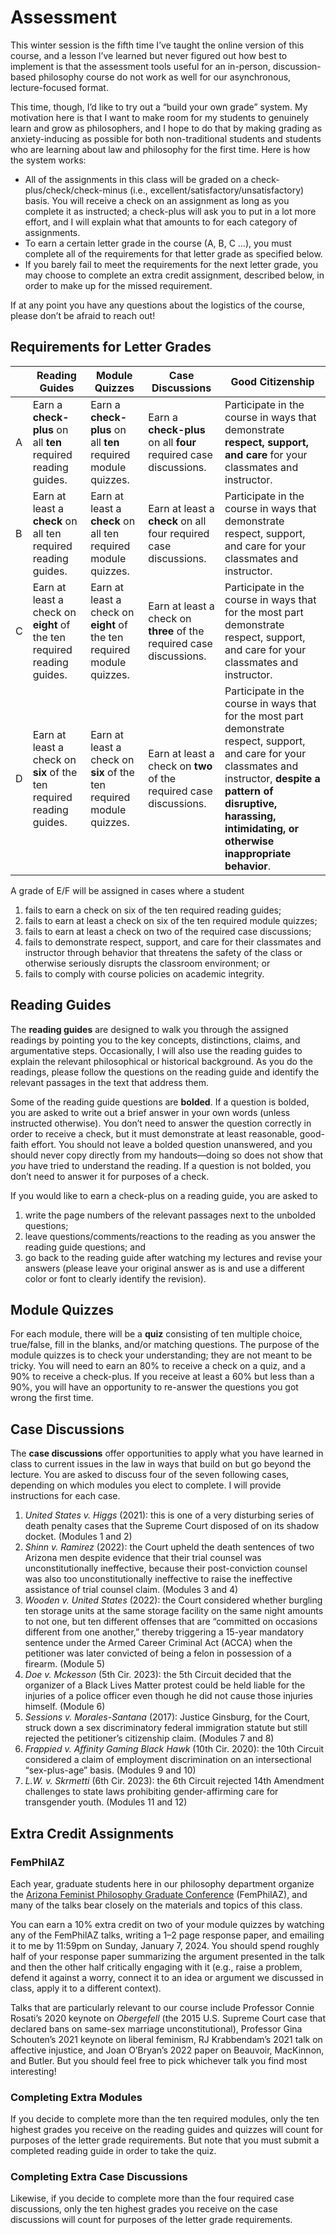 # Assessment

This winter session is the fifth time I’ve taught the online version of this course, and a lesson I’ve learned but never figured out how best to implement is that the assessment tools useful for an in-person, discussion-based philosophy course do not work as well for our asynchronous, lecture-focused format.

This time, though, I’d like to try out a “build your own grade” system. My motivation here is that I want to make room for my students to genuinely learn and grow as philosophers, and I hope to do that by making grading as anxiety-inducing as possible for both non-traditional students and students who are learning about law and philosophy for the first time. Here is how the system works:

- All of the assignments in this class will be graded on a check-plus/check/check-minus (i.e., excellent/satisfactory/unsatisfactory) basis. You will receive a check on an assignment as long as you complete it as instructed; a check-plus will ask you to put in a lot more effort, and I will explain what that amounts to for each category of assignments.
- To earn a certain letter grade in the course (A, B, C …), you must complete all of the requirements for that letter grade as specified below.
- If you barely fail to meet the requirements for the next letter grade, you may choose to complete an extra credit assignment, described below, in order to make up for the missed requirement.

If at any point you have any questions about the logistics of the course, please don’t be afraid to reach out!

## Requirements for Letter Grades

|      | Reading Guides                                               | Module Quizzes                                               | Case Discussions                                             | Good Citizenship                                             |
| ---- | ------------------------------------------------------------ | ------------------------------------------------------------ | ------------------------------------------------------------ | ------------------------------------------------------------ |
| A    | Earn a **check-plus** on all **ten** required reading guides. | Earn a **check-plus** on all **ten** required module quizzes. | Earn a **check-plus** on all **four** required case discussions. | Participate in the course in ways that demonstrate **respect, support, and care** for your classmates and instructor. |
| B    | Earn at least a **check** on all ten required reading guides. | Earn at least a **check** on all ten required module quizzes. | Earn at least a **check** on all four required case discussions. | Participate in the course in ways that demonstrate respect, support, and care for your classmates and instructor. |
| C    | Earn at least a check on **eight** of the ten required reading guides. | Earn at least a check on **eight** of the ten required module quizzes. | Earn at least a check on **three** of the required case discussions. | Participate in the course in ways that for the most part demonstrate respect, support, and care for your classmates and instructor. |
| D    | Earn at least a check on **six** of the ten required reading guides. | Earn at least a check on **six** of the ten required module quizzes. | Earn at least a check on **two** of the required case discussions. | Participate in the course in ways that for the most part demonstrate respect, support, and care for your classmates and instructor, **despite a pattern of disruptive, harassing, intimidating, or otherwise inappropriate behavior**. |

A grade of E/F will be assigned in cases where a student

1. fails to earn a check on six of the ten required reading guides;
2. fails to earn at least a check on six of the ten required module quizzes;
3. fails to earn at least a check on two of the required case discussions;
4. fails to demonstrate respect, support, and care for their classmates and instructor through behavior that threatens the safety of the class or otherwise seriously disrupts the classroom environment; or
5. fails to comply with course policies on academic integrity.

## Reading Guides

The **reading guides** are designed to walk you through the assigned readings by pointing you to the key concepts, distinctions, claims, and argumentative steps. Occasionally, I will also use the reading guides to explain the relevant philosophical or historical background. As you do the readings, please follow the questions on the reading guide and identify the relevant passages in the text that address them.

Some of the reading guide questions are **bolded**. If a question is bolded, you are asked to write out a brief answer in your own words (unless instructed otherwise). You don’t need to answer the question correctly in order to receive a check, but it must demonstrate at least reasonable, good-faith effort. You should not leave a bolded question unanswered, and you should never copy directly from my handouts—doing so does not show that *you* have tried to understand the reading. If a question is not bolded, you don’t need to answer it for purposes of a check.

If you would like to earn a check-plus on a reading guide, you are asked to

1. write the page numbers of the relevant passages next to the unbolded questions;
2. leave questions/comments/reactions to the reading as you answer the reading guide questions; and
3. go back to the reading guide after watching my lectures and revise your answers (please leave your original answer as is and use a different color or font to clearly identify the revision).

## Module Quizzes

For each module, there will be a **quiz** consisting of ten multiple choice, true/false, fill in the blanks, and/or matching questions. The purpose of the module quizzes is to check your understanding; they are not meant to be tricky. You will need to earn an 80% to receive a check on a quiz, and a 90% to receive a check-plus. If you receive at least a 60% but less than a 90%, you will have an opportunity to re-answer the questions you got wrong the first time.

## Case Discussions

The **case discussions** offer opportunities to apply what you have learned in class to current issues in the law in ways that build on but go beyond the lecture. You are asked to discuss four of the seven following cases, depending on which modules you elect to complete. I will provide instructions for each case.

1. *United States v. Higgs* (2021): this is one of a very disturbing series of death penalty cases that the Supreme Court disposed of on its shadow docket. (Modules 1 and 2)
2. *Shinn v. Ramirez* (2022): the Court upheld the death sentences of two Arizona men despite evidence that their trial counsel was unconstitutionally ineffective, because their post-conviction counsel was also too unconstitutionally ineffective to raise the ineffective assistance of trial counsel claim. (Modules 3 and 4)
3. *Wooden v. United States* (2022): the Court considered whether burgling ten storage units at the same storage facility on the same night amounts to not one, but ten different offenses that are “committed on occasions different from one another,” thereby triggering a 15-year mandatory sentence under the Armed Career Criminal Act (ACCA) when the petitioner was later convicted of being a felon in possession of a firearm. (Module 5)
4. *Doe v. Mckesson* (5th Cir. 2023): the 5th Circuit decided that the organizer of a Black Lives Matter protest could be held liable for the injuries of a police officer even though he did not cause those injuries himself. (Module 6)
5. *Sessions v. Morales-Santana* (2017): Justice Ginsburg, for the Court, struck down a sex discriminatory federal immigration statute but still rejected the petitioner’s citizenship claim. (Modules 7 and 8)
6. *Frappied v. Affinity Gaming Black Hawk* (10th Cir. 2020): the 10th Circuit considered a claim of employment discrimination on an intersectional “sex-plus-age” basis. (Modules 9 and 10)
7. *L.W. v. Skrmetti* (6th Cir. 2023): the 6th Circuit rejected 14th Amendment challenges to state laws prohibiting gender-affirming care for transgender youth. (Modules 11 and 12)

## Extra Credit Assignments

### FemPhilAZ

Each year, graduate students here in our philosophy department organize the [Arizona Feminist Philosophy Graduate Conference](https://www.femphilaz.com/) (FemPhilAZ), and many of the talks bear closely on the materials and topics of this class.

You can earn a 10% extra credit on two of your module quizzes by watching any of the FemPhilAZ talks, writing a 1–2 page response paper, and emailing it to me by 11:59pm on Sunday, January 7, 2024. You should spend roughly half of your response paper summarizing the argument presented in the talk and then the other half critically engaging with it (e.g., raise a problem, defend it against a worry, connect it to an idea or argument we discussed in class, apply it to a different context).

Talks that are particularly relevant to our course include Professor Connie Rosati’s 2020 keynote on *Obergefell* (the 2015 U.S. Supreme Court case that declared bans on same-sex marriage unconstitutional), Professor Gina Schouten’s 2021 keynote on liberal feminism, RJ Krabbendam’s 2021 talk on affective injustice, and Joan O’Bryan’s 2022 paper on Beauvoir, MacKinnon, and Butler. But you should feel free to pick whichever talk you find most interesting!

### Completing Extra Modules

If you decide to complete more than the ten required modules, only the ten highest grades you receive on the reading guides and quizzes will count for purposes of the letter grade requirements. But note that you must submit a completed reading guide in order to take the quiz.

### Completing Extra Case Discussions

Likewise, if you decide to complete more than the four required case discussions, only the ten highest grades you receive on the case discussions will count for purposes of the letter grade requirements.
